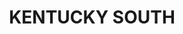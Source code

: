 ---
lastmod: '2025-04-06T06:05:20+00:00'
latitude: -31.145898
layout: suburb
longitude: 151.762627
postcode: '2354'
state: NSW
title: KENTUCKY SOUTH
url: /nsw/kentucky-south/
---